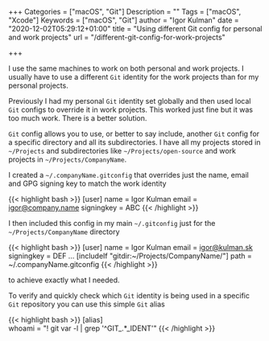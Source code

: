 +++
Categories = ["macOS", "Git"]
Description = ""
Tags = ["macOS", "Xcode"]
Keywords = ["macOS", "Git"]
author = "Igor Kulman"
date = "2020-12-02T05:29:12+01:00"
title = "Using different Git config for personal and work projects"
url = "/different-git-config-for-work-projects"

+++

I use the same machines to work on both personal and work projects. I usually have to use a different `Git` identity for the work projects than for my personal projects. 

Previously I had my personal `Git` identity set globally and then used local `Git` configs to override it in work projects. This worked just fine but it was too much work. There is a better solution.

`Git` config allows you to use, or better to say include, another `Git` config for a specific directory and all its subdirectories. I have all my projects stored in `~/Projects` and subdirectories like `~/Projects/open-source` and work projects in `~/Projects/CompanyName`.

I created a `~/.companyName.gitconfig` that overrides just the name, email and GPG signing key to match the work identity

{{< highlight bash >}}
[user]
    name = Igor Kulman
    email = igor@company.name
    signingkey = ABC
{{< /highlight >}}

I then included this config in my main `~/.gitconfig` just for the `~/Projects/CompanyName` directory

{{< highlight bash >}}
[user]
	name = Igor Kulman
	email = igor@kulman.sk
    signingkey = DEF
...
[includeIf "gitdir:~/Projects/CompanyName/"]
    path = ~/.companyName.gitconfig
{{< /highlight >}}

to achieve exactly what I needed.

To verify and quickly check which `Git` identity is being used in a specific `Git` repository you can use this simple `Git` alias

{{< highlight bash >}}
[alias]    
    whoami = "! git var -l | grep '^GIT_.*_IDENT'"
{{< /highlight >}}

<!--more-->